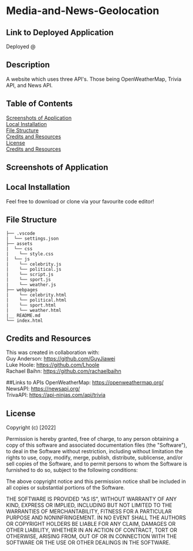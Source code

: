 # Media-and-News-Geolocation
## Link to Deployed Application
Deployed @ 

## Description
A website which uses three API's. Those being OpenWeatherMap, Trivia API, and News API.

## Table of Contents
[Screenshots of Application](#Screenshots-of-Application) <br>
[Local Installation](#Local-Installation) <br>
[File Structure](#File-Structure) <br>
[Credits and Resources](#Credits-and-Resources) <br>
[License](#Credits-and-Resources) <br>
[Credits and Resources](#License)

## Screenshots of Application


## Local Installation
Feel free to download or clone via your favourite code editor!

## File Structure
```
├── .vscode
|  └── settings.json
├── assets
|  └── css
|    └── style.css
|  └── js
|    └── celebrity.js
|    └── political.js
|    └── script.js
|    └── sport.js
|    └── weather.js
├── webpages
|    └── celebrity.html
|    └── political.html
|    └── sport.html
|    └── weather.html
|__ README.md
└── index.html
```

## Credits and Resources
This was created in collaboration with: <br>
Guy Anderson: https://github.com/GuyJiawei <br>
Luke Hoole: https://github.com/Lhoole <br>
Rachael Baihn: https://github.com/rachaelbaihn

##Links to APIs
OpenWeatherMap: https://openweathermap.org/ <br>
NewsAPI: https://newsapi.org/ <br>
TrivaAPI: https://api-ninjas.com/api/trivia

## License
Copyright (c) [2022]

Permission is hereby granted, free of charge, to any person obtaining a copy
of this software and associated documentation files (the "Software"), to deal
in the Software without restriction, including without limitation the rights
to use, copy, modify, merge, publish, distribute, sublicense, and/or sell
copies of the Software, and to permit persons to whom the Software is
furnished to do so, subject to the following conditions:

The above copyright notice and this permission notice shall be included in all
copies or substantial portions of the Software.

THE SOFTWARE IS PROVIDED "AS IS", WITHOUT WARRANTY OF ANY KIND, EXPRESS OR
IMPLIED, INCLUDING BUT NOT LIMITED TO THE WARRANTIES OF MERCHANTABILITY,
FITNESS FOR A PARTICULAR PURPOSE AND NONINFRINGEMENT. IN NO EVENT SHALL THE
AUTHORS OR COPYRIGHT HOLDERS BE LIABLE FOR ANY CLAIM, DAMAGES OR OTHER
LIABILITY, WHETHER IN AN ACTION OF CONTRACT, TORT OR OTHERWISE, ARISING FROM,
OUT OF OR IN CONNECTION WITH THE SOFTWARE OR THE USE OR OTHER DEALINGS IN THE
SOFTWARE.
